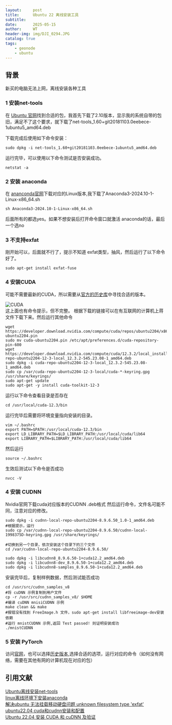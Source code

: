 ```yaml
---
layout:     post
title:      Ubuntu 22 离线安装工具
subtitle:   
date:       2025-05-15
author:     WT
header-img: img/DJI_0294.JPG
catalog: true
tags:
    - geonode
    - ubuntu          
---  
```


## 背景

新买的电脑无法上网，离线安装各种工具

### 1 安装net-tools
在 [Ubuntu 官网](http://archive.ubuntu.com/ubuntu/pool/main/n/net-tools/)找到合适的包，我首先下载了2.10版本，显示我的系统自带的包旧，满足不了这个要求，就下载了net-tools_1.60+git20181103.0eebece-1ubuntu5_amd64.deb

下载完成后使用如下命令安装：
```
sudo dpkg -i net-tools_1.60+git20181103.0eebece-1ubuntu5_amd64.deb 
```   
运行完毕，可以使用以下命令测试是否安装成功。
```
netstat -a
```

### 2 安装 anaconda
在 [ananconda官网](https://www.anaconda.com/download/success)下载对应的Linux版本,我下载了Anaconda3-2024.10-1-Linux-x86_64.sh

```
sh Anaconda3-2024.10-1-Linux-x86_64.sh
```
后面所有的都选yes。如果不想安装后打开命令窗口就激活 anaconda的话，最后一个选no


### 3 不支持exfat 
刚开始可以，后面就不行了，提示不知道 exfat类型，抽风，然后运行了以下命令好了。

```
sudo apt-get install exfat-fuse
```

### 4 安装CUDA
可能不需要最新的CUDA，所以需要从[官方的历史库](https://developer.nvidia.com/cuda-toolkit-archive)中寻找合适的版本。  

![CUDA](http://www.remotesensing.pro/img/20250516_CUDA.png)  
这上面也有命令提示，但不完整。
根据下载的链接可以在有互联网的计算机上蒋文件下载下来。然后运行其他命令
```
wget https://developer.download.nvidia.com/compute/cuda/repos/ubuntu2204/x86_64/cuda-ubuntu2204.pin
sudo mv cuda-ubuntu2204.pin /etc/apt/preferences.d/cuda-repository-pin-600
wget https://developer.download.nvidia.com/compute/cuda/12.3.2/local_installers/cuda-repo-ubuntu2204-12-3-local_12.3.2-545.23.08-1_amd64.deb
sudo dpkg -i cuda-repo-ubuntu2204-12-3-local_12.3.2-545.23.08-1_amd64.deb
sudo cp /var/cuda-repo-ubuntu2204-12-3-local/cuda-*-keyring.gpg /usr/share/keyrings/
sudo apt-get update
sudo apt-get -y install cuda-toolkit-12-3
```
运行以下命令查看目录是否存在
```
cd /usr/local/cuda-12.3/bin
```

运行完毕后需要将环境变量指向安装的目录。
```
vim ~/.bashrc
export PATH=$PATH:/usr/local/cuda-12.3/bin  
export LD_LIBRARY_PATH=$LD_LIBRARY_PATH:/usr/local/cuda/lib64  
export LIBRARY_PATH=$LIBRARY_PATH:/usr/local/cuda/lib64

```
然后运行
```
source ~/.bashrc
```
生效后测试以下命令是否成功
```
nvcc -V
```

### 4 安装 CUDNN
Nvidia官网下载cuda对应版本的CUDNN .deb格式
然后运行命令，文件名可能不同，注意对应的修改。
```
sudo dpkg -i cudnn-local-repo-ubuntu2204-8.9.6.50_1.0-1_amd64.deb
#根据提示，运行
sudo cp /var/cudnn-local-repo-ubuntu2204-8.9.6.50/cudnn-local-1998375D-keyring.gpg /usr/share/keyrings/

#切换到另一个目录，依次安装这个目录下的三个文件
cd /var/cudnn-local-repo-ubuntu2204-8.9.6.50/ 

sudo dpkg -i libcudnn8_8.9.6.50-1+cuda12.2_amd64.deb
sudo dpkg -i libcudnn8-dev_8.9.6.50-1+cuda12.2_amd64.deb
sudo dpkg -i libcudnn8-samples_8.9.6.50-1+cuda12.2_amd64.deb
```

安装完毕后，复制样例数据，然后测试能否成功
```
cd /usr/src/cudnn_samples_v8
#将 cuDNN 示例复制到用户文件 
cp -r /usr/src/cudnn_samples_v8/ $HOME
#编译 cuDNN mnisiCUDNN 示例
make clean && make
#报错没有找到 FreeImage.h 文件，sudo apt-get install libfreeimage-dev安装依赖
#运行 mnistCUDNN 示例,返回 Test passed! 则证明安装成功
./mnistCUDNN

```

### 5 安装 PyTorch
访问[官网](https://pytorch.org/get-started/locally/)，也可以选择[历史版本](https://pytorch.org/get-started/previous-versions/),选择合适的选项，运行对应的命令（如何没有网络，需要在其他有网的计算机现在对应的包）

## 引用文献
[Ubuntu离线安装net-tools](https://blog.csdn.net/fun_tion/article/details/132013024)   
[linux离线环境下安装anaconda](https://blog.csdn.net/qq_44004676/article/details/126511759)  
[解决ubuntu 无法挂载移动硬盘问题 unknown filesystem type 'exfat'](https://www.cnblogs.com/zealousness/p/9495379.html)  
[ubuntu22.04 cuda和cudnn安装和配置](https://www.cnblogs.com/raiuny/p/16963325.html)  
[Ubuntu 22.04 安装 CUDA 和 cuDNN 及验证](https://blog.csdn.net/qq_32381353/article/details/136712326)





